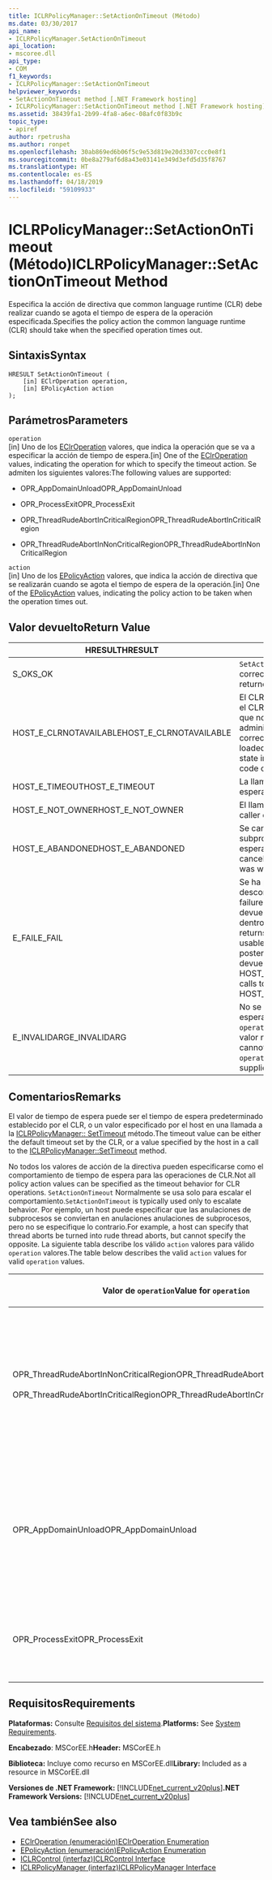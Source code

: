 ```yaml
---
title: ICLRPolicyManager::SetActionOnTimeout (Método)
ms.date: 03/30/2017
api_name:
- ICLRPolicyManager.SetActionOnTimeout
api_location:
- mscoree.dll
api_type:
- COM
f1_keywords:
- ICLRPolicyManager::SetActionOnTimeout
helpviewer_keywords:
- SetActionOnTimeout method [.NET Framework hosting]
- ICLRPolicyManager::SetActionOnTimeout method [.NET Framework hosting]
ms.assetid: 38439fa1-2b99-4fa8-a6ec-08afc0f83b9c
topic_type:
- apiref
author: rpetrusha
ms.author: ronpet
ms.openlocfilehash: 30ab869ed6b06f5c9e53d819e20d3307ccc0e8f1
ms.sourcegitcommit: 0be8a279af6d8a43e03141e349d3efd5d35f8767
ms.translationtype: HT
ms.contentlocale: es-ES
ms.lasthandoff: 04/18/2019
ms.locfileid: "59109933"
---
```

# <a name="iclrpolicymanagersetactionontimeout-method"></a><span data-ttu-id="b10c2-102">ICLRPolicyManager::SetActionOnTimeout (Método)</span><span class="sxs-lookup"><span data-stu-id="b10c2-102">ICLRPolicyManager::SetActionOnTimeout Method</span></span>
<span data-ttu-id="b10c2-103">Especifica la acción de directiva que common language runtime (CLR) debe realizar cuando se agota el tiempo de espera de la operación especificada.</span><span class="sxs-lookup"><span data-stu-id="b10c2-103">Specifies the policy action the common language runtime (CLR) should take when the specified operation times out.</span></span>  
  
## <a name="syntax"></a><span data-ttu-id="b10c2-104">Sintaxis</span><span class="sxs-lookup"><span data-stu-id="b10c2-104">Syntax</span></span>  
  
```  
HRESULT SetActionOnTimeout (  
    [in] EClrOperation operation,  
    [in] EPolicyAction action  
);  
```  
  
## <a name="parameters"></a><span data-ttu-id="b10c2-105">Parámetros</span><span class="sxs-lookup"><span data-stu-id="b10c2-105">Parameters</span></span>  
 `operation`  
 <span data-ttu-id="b10c2-106">[in] Uno de los [EClrOperation](../../../../docs/framework/unmanaged-api/hosting/eclroperation-enumeration.md) valores, que indica la operación que se va a especificar la acción de tiempo de espera.</span><span class="sxs-lookup"><span data-stu-id="b10c2-106">[in] One of the [EClrOperation](../../../../docs/framework/unmanaged-api/hosting/eclroperation-enumeration.md) values, indicating the operation for which to specify the timeout action.</span></span> <span data-ttu-id="b10c2-107">Se admiten los siguientes valores:</span><span class="sxs-lookup"><span data-stu-id="b10c2-107">The following values are supported:</span></span>  
  
-   <span data-ttu-id="b10c2-108">OPR_AppDomainUnload</span><span class="sxs-lookup"><span data-stu-id="b10c2-108">OPR_AppDomainUnload</span></span>  
  
-   <span data-ttu-id="b10c2-109">OPR_ProcessExit</span><span class="sxs-lookup"><span data-stu-id="b10c2-109">OPR_ProcessExit</span></span>  
  
-   <span data-ttu-id="b10c2-110">OPR_ThreadRudeAbortInCriticalRegion</span><span class="sxs-lookup"><span data-stu-id="b10c2-110">OPR_ThreadRudeAbortInCriticalRegion</span></span>  
  
-   <span data-ttu-id="b10c2-111">OPR_ThreadRudeAbortInNonCriticalRegion</span><span class="sxs-lookup"><span data-stu-id="b10c2-111">OPR_ThreadRudeAbortInNonCriticalRegion</span></span>  
  
 `action`  
 <span data-ttu-id="b10c2-112">[in] Uno de los [EPolicyAction](../../../../docs/framework/unmanaged-api/hosting/epolicyaction-enumeration.md) valores, que indica la acción de directiva que se realizarán cuando se agota el tiempo de espera de la operación.</span><span class="sxs-lookup"><span data-stu-id="b10c2-112">[in] One of the [EPolicyAction](../../../../docs/framework/unmanaged-api/hosting/epolicyaction-enumeration.md) values, indicating the policy action to be taken when the operation times out.</span></span>  
  
## <a name="return-value"></a><span data-ttu-id="b10c2-113">Valor devuelto</span><span class="sxs-lookup"><span data-stu-id="b10c2-113">Return Value</span></span>  
  
|<span data-ttu-id="b10c2-114">HRESULT</span><span class="sxs-lookup"><span data-stu-id="b10c2-114">HRESULT</span></span>|<span data-ttu-id="b10c2-115">Descripción</span><span class="sxs-lookup"><span data-stu-id="b10c2-115">Description</span></span>|  
|-------------|-----------------|  
|<span data-ttu-id="b10c2-116">S_OK</span><span class="sxs-lookup"><span data-stu-id="b10c2-116">S_OK</span></span>|<span data-ttu-id="b10c2-117">`SetActionOnTimeout` se devolvió correctamente.</span><span class="sxs-lookup"><span data-stu-id="b10c2-117">`SetActionOnTimeout` returned successfully.</span></span>|  
|<span data-ttu-id="b10c2-118">HOST_E_CLRNOTAVAILABLE</span><span class="sxs-lookup"><span data-stu-id="b10c2-118">HOST_E_CLRNOTAVAILABLE</span></span>|<span data-ttu-id="b10c2-119">El CLR no se ha cargado en un proceso o el CLR se encuentra en un estado en el que no se puede ejecutar código administrado o procesar la llamada correctamente.</span><span class="sxs-lookup"><span data-stu-id="b10c2-119">The CLR has not been loaded into a process, or the CLR is in a state in which it cannot run managed code or process the call successfully.</span></span>|  
|<span data-ttu-id="b10c2-120">HOST_E_TIMEOUT</span><span class="sxs-lookup"><span data-stu-id="b10c2-120">HOST_E_TIMEOUT</span></span>|<span data-ttu-id="b10c2-121">La llamada ha agotado el tiempo de espera.</span><span class="sxs-lookup"><span data-stu-id="b10c2-121">The call timed out.</span></span>|  
|<span data-ttu-id="b10c2-122">HOST_E_NOT_OWNER</span><span class="sxs-lookup"><span data-stu-id="b10c2-122">HOST_E_NOT_OWNER</span></span>|<span data-ttu-id="b10c2-123">El llamador no posee el bloqueo.</span><span class="sxs-lookup"><span data-stu-id="b10c2-123">The caller does not own the lock.</span></span>|  
|<span data-ttu-id="b10c2-124">HOST_E_ABANDONED</span><span class="sxs-lookup"><span data-stu-id="b10c2-124">HOST_E_ABANDONED</span></span>|<span data-ttu-id="b10c2-125">Se canceló un evento mientras un subproceso bloqueado o fibra estaba esperando en ella.</span><span class="sxs-lookup"><span data-stu-id="b10c2-125">An event was canceled while a blocked thread or fiber was waiting on it.</span></span>|  
|<span data-ttu-id="b10c2-126">E_FAIL</span><span class="sxs-lookup"><span data-stu-id="b10c2-126">E_FAIL</span></span>|<span data-ttu-id="b10c2-127">Se ha producido un error irrecuperable desconocido.</span><span class="sxs-lookup"><span data-stu-id="b10c2-127">An unknown catastrophic failure occurred.</span></span> <span data-ttu-id="b10c2-128">Después de un método devuelve E_FAIL, CLR ya no es utilizable dentro del proceso.</span><span class="sxs-lookup"><span data-stu-id="b10c2-128">After a method returns E_FAIL, the CLR is no longer usable within the process.</span></span> <span data-ttu-id="b10c2-129">Las llamadas posteriores a métodos de hospedaje devuelven HOST_E_CLRNOTAVAILABLE.</span><span class="sxs-lookup"><span data-stu-id="b10c2-129">Subsequent calls to hosting methods return HOST_E_CLRNOTAVAILABLE.</span></span>|  
|<span data-ttu-id="b10c2-130">E_INVALIDARG</span><span class="sxs-lookup"><span data-stu-id="b10c2-130">E_INVALIDARG</span></span>|<span data-ttu-id="b10c2-131">No se puede establecer un tiempo de espera para el elemento especificado `operation`, o se ha proporcionado un valor no válido para `operation`.</span><span class="sxs-lookup"><span data-stu-id="b10c2-131">A timeout cannot be set for the specified `operation`, or an invalid value was supplied for `operation`.</span></span>|  
  
## <a name="remarks"></a><span data-ttu-id="b10c2-132">Comentarios</span><span class="sxs-lookup"><span data-stu-id="b10c2-132">Remarks</span></span>  
 <span data-ttu-id="b10c2-133">El valor de tiempo de espera puede ser el tiempo de espera predeterminado establecido por el CLR, o un valor especificado por el host en una llamada a la [ICLRPolicyManager:: SetTimeout](../../../../docs/framework/unmanaged-api/hosting/iclrpolicymanager-settimeout-method.md) método.</span><span class="sxs-lookup"><span data-stu-id="b10c2-133">The timeout value can be either the default timeout set by the CLR, or a value specified by the host in a call to the [ICLRPolicyManager::SetTimeout](../../../../docs/framework/unmanaged-api/hosting/iclrpolicymanager-settimeout-method.md) method.</span></span>  
  
 <span data-ttu-id="b10c2-134">No todos los valores de acción de la directiva pueden especificarse como el comportamiento de tiempo de espera para las operaciones de CLR.</span><span class="sxs-lookup"><span data-stu-id="b10c2-134">Not all policy action values can be specified as the timeout behavior for CLR operations.</span></span> <span data-ttu-id="b10c2-135">`SetActionOnTimeout` Normalmente se usa solo para escalar el comportamiento.</span><span class="sxs-lookup"><span data-stu-id="b10c2-135">`SetActionOnTimeout` is typically used only to escalate behavior.</span></span> <span data-ttu-id="b10c2-136">Por ejemplo, un host puede especificar que las anulaciones de subprocesos se conviertan en anulaciones anulaciones de subprocesos, pero no se especifique lo contrario.</span><span class="sxs-lookup"><span data-stu-id="b10c2-136">For example, a host can specify that thread aborts be turned into rude thread aborts, but cannot specify the opposite.</span></span> <span data-ttu-id="b10c2-137">La siguiente tabla describe los válido `action` valores para válido `operation` valores.</span><span class="sxs-lookup"><span data-stu-id="b10c2-137">The table below describes the valid `action` values for valid `operation` values.</span></span>  
  
|<span data-ttu-id="b10c2-138">Valor de `operation`</span><span class="sxs-lookup"><span data-stu-id="b10c2-138">Value for `operation`</span></span>|<span data-ttu-id="b10c2-139">Valores válidos para `action`</span><span class="sxs-lookup"><span data-stu-id="b10c2-139">Valid values for `action`</span></span>|  
|---------------------------|-------------------------------|  
|<span data-ttu-id="b10c2-140">OPR_ThreadRudeAbortInNonCriticalRegion</span><span class="sxs-lookup"><span data-stu-id="b10c2-140">OPR_ThreadRudeAbortInNonCriticalRegion</span></span><br /><br /> <span data-ttu-id="b10c2-141">OPR_ThreadRudeAbortInCriticalRegion</span><span class="sxs-lookup"><span data-stu-id="b10c2-141">OPR_ThreadRudeAbortInCriticalRegion</span></span>|<span data-ttu-id="b10c2-142">-   eRudeAbortThread</span><span class="sxs-lookup"><span data-stu-id="b10c2-142">-   eRudeAbortThread</span></span><br /><span data-ttu-id="b10c2-143">-   eUnloadAppDomain</span><span class="sxs-lookup"><span data-stu-id="b10c2-143">-   eUnloadAppDomain</span></span><br /><span data-ttu-id="b10c2-144">-   eRudeUnloadAppDomain</span><span class="sxs-lookup"><span data-stu-id="b10c2-144">-   eRudeUnloadAppDomain</span></span><br /><span data-ttu-id="b10c2-145">-   eExitProcess</span><span class="sxs-lookup"><span data-stu-id="b10c2-145">-   eExitProcess</span></span><br /><span data-ttu-id="b10c2-146">-   eFastExitProcess</span><span class="sxs-lookup"><span data-stu-id="b10c2-146">-   eFastExitProcess</span></span><br /><span data-ttu-id="b10c2-147">-   eRudeExitProcess</span><span class="sxs-lookup"><span data-stu-id="b10c2-147">-   eRudeExitProcess</span></span><br /><span data-ttu-id="b10c2-148">-   eDisableRuntime</span><span class="sxs-lookup"><span data-stu-id="b10c2-148">-   eDisableRuntime</span></span>|  
|<span data-ttu-id="b10c2-149">OPR_AppDomainUnload</span><span class="sxs-lookup"><span data-stu-id="b10c2-149">OPR_AppDomainUnload</span></span>|<span data-ttu-id="b10c2-150">-   eUnloadAppDomain</span><span class="sxs-lookup"><span data-stu-id="b10c2-150">-   eUnloadAppDomain</span></span><br /><span data-ttu-id="b10c2-151">-   eRudeUnloadAppDomain</span><span class="sxs-lookup"><span data-stu-id="b10c2-151">-   eRudeUnloadAppDomain</span></span><br /><span data-ttu-id="b10c2-152">-   eExitProcess</span><span class="sxs-lookup"><span data-stu-id="b10c2-152">-   eExitProcess</span></span><br /><span data-ttu-id="b10c2-153">-   eFastExitProcess</span><span class="sxs-lookup"><span data-stu-id="b10c2-153">-   eFastExitProcess</span></span><br /><span data-ttu-id="b10c2-154">-   eRudeExitProcess</span><span class="sxs-lookup"><span data-stu-id="b10c2-154">-   eRudeExitProcess</span></span><br /><span data-ttu-id="b10c2-155">-   eDisableRuntime</span><span class="sxs-lookup"><span data-stu-id="b10c2-155">-   eDisableRuntime</span></span>|  
|<span data-ttu-id="b10c2-156">OPR_ProcessExit</span><span class="sxs-lookup"><span data-stu-id="b10c2-156">OPR_ProcessExit</span></span>|<span data-ttu-id="b10c2-157">-   eExitProcess</span><span class="sxs-lookup"><span data-stu-id="b10c2-157">-   eExitProcess</span></span><br /><span data-ttu-id="b10c2-158">-   eFastExitProcess</span><span class="sxs-lookup"><span data-stu-id="b10c2-158">-   eFastExitProcess</span></span><br /><span data-ttu-id="b10c2-159">-   eRudeExitProcess</span><span class="sxs-lookup"><span data-stu-id="b10c2-159">-   eRudeExitProcess</span></span><br /><span data-ttu-id="b10c2-160">-   eDisableRuntime</span><span class="sxs-lookup"><span data-stu-id="b10c2-160">-   eDisableRuntime</span></span>|  
  
## <a name="requirements"></a><span data-ttu-id="b10c2-161">Requisitos</span><span class="sxs-lookup"><span data-stu-id="b10c2-161">Requirements</span></span>  
 <span data-ttu-id="b10c2-162">**Plataformas:** Consulte [Requisitos del sistema](../../../../docs/framework/get-started/system-requirements.md).</span><span class="sxs-lookup"><span data-stu-id="b10c2-162">**Platforms:** See [System Requirements](../../../../docs/framework/get-started/system-requirements.md).</span></span>  
  
 <span data-ttu-id="b10c2-163">**Encabezado**: MSCorEE.h</span><span class="sxs-lookup"><span data-stu-id="b10c2-163">**Header:** MSCorEE.h</span></span>  
  
 <span data-ttu-id="b10c2-164">**Biblioteca:** Incluye como recurso en MSCorEE.dll</span><span class="sxs-lookup"><span data-stu-id="b10c2-164">**Library:** Included as a resource in MSCorEE.dll</span></span>  
  
 <span data-ttu-id="b10c2-165">**Versiones de .NET Framework:** [!INCLUDE[net_current_v20plus](../../../../includes/net-current-v20plus-md.md)]</span><span class="sxs-lookup"><span data-stu-id="b10c2-165">**.NET Framework Versions:** [!INCLUDE[net_current_v20plus](../../../../includes/net-current-v20plus-md.md)]</span></span>  
  
## <a name="see-also"></a><span data-ttu-id="b10c2-166">Vea también</span><span class="sxs-lookup"><span data-stu-id="b10c2-166">See also</span></span>

- [<span data-ttu-id="b10c2-167">EClrOperation (enumeración)</span><span class="sxs-lookup"><span data-stu-id="b10c2-167">EClrOperation Enumeration</span></span>](../../../../docs/framework/unmanaged-api/hosting/eclroperation-enumeration.md)
- [<span data-ttu-id="b10c2-168">EPolicyAction (enumeración)</span><span class="sxs-lookup"><span data-stu-id="b10c2-168">EPolicyAction Enumeration</span></span>](../../../../docs/framework/unmanaged-api/hosting/epolicyaction-enumeration.md)
- [<span data-ttu-id="b10c2-169">ICLRControl (interfaz)</span><span class="sxs-lookup"><span data-stu-id="b10c2-169">ICLRControl Interface</span></span>](../../../../docs/framework/unmanaged-api/hosting/iclrcontrol-interface.md)
- [<span data-ttu-id="b10c2-170">ICLRPolicyManager (interfaz)</span><span class="sxs-lookup"><span data-stu-id="b10c2-170">ICLRPolicyManager Interface</span></span>](../../../../docs/framework/unmanaged-api/hosting/iclrpolicymanager-interface.md)
